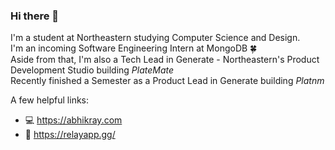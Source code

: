 ### Hi there 👋

I'm a student at Northeastern studying Computer Science and Design. <br>
I'm an incoming Software Engineering Intern at MongoDB 🍀 <br>
Aside from that, I'm also a Tech Lead in Generate - Northeastern's Product Development Studio building _PlateMate_ <br>
Recently finished a Semester as a Product Lead in Generate building _Platnm_ <br>

A few helpful links: 
- 💻 https://abhikray.com
- 🦕 https://relayapp.gg/



<!--
**abhikaboy/abhikaboy** is a ✨ _special_ ✨ repository because its `README.md` (this file) appears on your GitHub profile.

Here are some ideas to get you started:

- 🔭 I’m currently working on ...
- 🌱 I’m currently learning ...
- 👯 I’m looking to collaborate on ...
- 🤔 I’m looking for help with ...
- 💬 Ask me about ...
- 📫 How to reach me: ...
- 😄 Pronouns: ...
- ⚡ Fun fact: ...
-->
